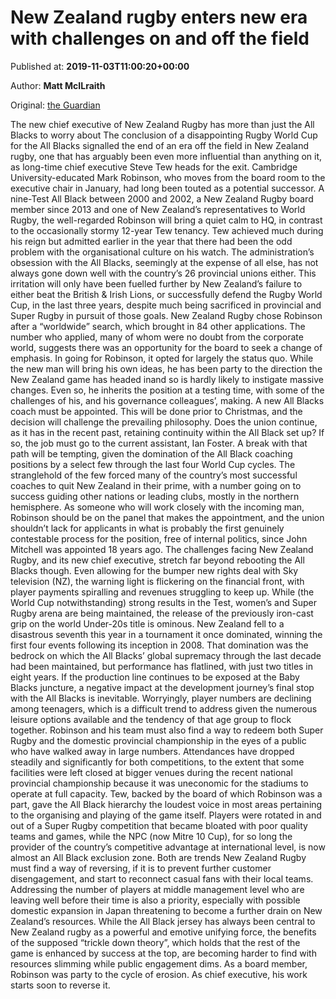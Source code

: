
# New Zealand rugby enters new era with challenges on and off the field

Published at: **2019-11-03T11:00:20+00:00**

Author: **Matt McILraith**

Original: [the Guardian](https://www.theguardian.com/sport/2019/nov/03/new-zealand-rugby-new-era-challenges)

The new chief executive of New Zealand Rugby has more than just the All Blacks to worry about
The conclusion of a disappointing Rugby World Cup for the All Blacks signalled the end of an era off the field in New Zealand rugby, one that has arguably been even more influential than anything on it, as long-time chief executive Steve Tew heads for the exit.
Cambridge University-educated Mark Robinson, who moves from the board room to the executive chair in January, had long been touted as a potential successor. A nine-Test All Black between 2000 and 2002, a New Zealand Rugby board member since 2013 and one of New Zealand’s representatives to World Rugby, the well-regarded Robinson will bring a quiet calm to HQ, in contrast to the occasionally stormy 12-year Tew tenancy. Tew achieved much during his reign but admitted earlier in the year that there had been the odd problem with the organisational culture on his watch.
The administration’s obsession with the All Blacks, seemingly at the expense of all else, has not always gone down well with the country’s 26 provincial unions either. This irritation will only have been fuelled further by New Zealand’s failure to either beat the British & Irish Lions, or successfully defend the Rugby World Cup, in the last three years, despite much being sacrificed in provincial and Super Rugby in pursuit of those goals.
New Zealand Rugby chose Robinson after a “worldwide” search, which brought in 84 other applications. The number who applied, many of whom were no doubt from the corporate world, suggests there was an opportunity for the board to seek a change of emphasis. In going for Robinson, it opted for largely the status quo.
While the new man will bring his own ideas, he has been party to the direction the New Zealand game has headed inand so is hardly likely to instigate massive changes. Even so, he inherits the position at a testing time, with some of the challenges of his, and his governance colleagues’, making.
A new All Blacks coach must be appointed. This will be done prior to Christmas, and the decision will challenge the prevailing philosophy. Does the union continue, as it has in the recent past, retaining continuity within the All Black set up? If so, the job must go to the current assistant, Ian Foster.
A break with that path will be tempting, given the domination of the All Black coaching positions by a select few through the last four World Cup cycles. The stranglehold of the few forced many of the country’s most successful coaches to quit New Zealand in their prime, with a number going on to success guiding other nations or leading clubs, mostly in the northern hemisphere.
As someone who will work closely with the incoming man, Robinson should be on the panel that makes the appointment, and the union shouldn’t lack for applicants in what is probably the first genuinely contestable process for the position, free of internal politics, since John Mitchell was appointed 18 years ago.
The challenges facing New Zealand Rugby, and its new chief executive, stretch far beyond rebooting the All Blacks though. Even allowing for the bumper new rights deal with Sky television (NZ), the warning light is flickering on the financial front, with player payments spiralling and revenues struggling to keep up.
While (the World Cup notwithstanding) strong results in the Test, women’s and Super Rugby arena are being maintained, the release of the previously iron-cast grip on the world Under-20s title is ominous. New Zealand fell to a disastrous seventh this year in a tournament it once dominated, winning the first four events following its inception in 2008. That domination was the bedrock on which the All Blacks’ global supremacy through the last decade had been maintained, but performance has flatlined, with just two titles in eight years.
If the production line continues to be exposed at the Baby Blacks juncture, a negative impact at the development journey’s final stop with the All Blacks is inevitable. Worryingly, player numbers are declining among teenagers, which is a difficult trend to address given the numerous leisure options available and the tendency of that age group to flock together.
Robinson and his team must also find a way to redeem both Super Rugby and the domestic provincial championship in the eyes of a public who have walked away in large numbers. Attendances have dropped steadily and significantly for both competitions, to the extent that some facilities were left closed at bigger venues during the recent national provincial championship because it was uneconomic for the stadiums to operate at full capacity.
Tew, backed by the board of which Robinson was a part, gave the All Black hierarchy the loudest voice in most areas pertaining to the organising and playing of the game itself. Players were rotated in and out of a Super Rugby competition that became bloated with poor quality teams and games, while the NPC (now Mitre 10 Cup), for so long the provider of the country’s competitive advantage at international level, is now almost an All Black exclusion zone. Both are trends New Zealand Rugby must find a way of reversing, if it is to prevent further customer disengagement, and start to reconnect casual fans with their local teams.
Addressing the number of players at middle management level who are leaving well before their time is also a priority, especially with possible domestic expansion in Japan threatening to become a further drain on New Zealand’s resources.
While the All Black jersey has always been central to New Zealand rugby as a powerful and emotive unifying force, the benefits of the supposed “trickle down theory”, which holds that the rest of the game is enhanced by success at the top, are becoming harder to find with resources slimming while public engagement dims. As a board member, Robinson was party to the cycle of erosion. As chief executive, his work starts soon to reverse it.
